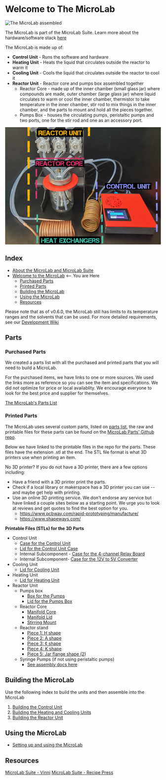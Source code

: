 # Welcome to The MicroLab

<IMG ALT="The MicroLab assembled" SRC="https://fourthievesvinegar.org/wp-content/uploads/2024/07/microlab-stirring-3.gif" width="800" />

The MicroLab is part of the MicroLab Suite. Learn more about the hardware/software stack [here](/docs/motivation.md#Meet-the-MicroLab-Suite)

The MicroLab is made up of:

- **Control Unit** - Runs the software and hardware
- **Heating Unit** - Heats the liquid that circulates outside the reactor to warm it
- **Cooling Unit** - Cools the liquid that circulates outside the reactor to cool it
- **Reactor Unit** - Reactor core and pumps box assembled together
  - Reactor Core - made up of the inner chamber (small glass jar) where compounds are made, outer chamber (large glass jar) where liquid circulates to warm or cool the inner chamber, thermistor to take temperature in the inner chamber, stir rod to mix things in the inner chamber, and the parts to mount and hold all the pieces together.
  - Pumps Box - houses the circulating pumps, peristaltic pumps and two ports, one for the stir rod and one as an accessory port.

<IMG ALT="The MicroLab assembled" SRC="./media/ML_units.png" width="600" />

## Index

- [About the MicroLab and MicroLab Suite](/docs/motivation.md)
- [Welcome to the MicroLab](/docs/index.md) <-- You are Here
  - [Purchased Parts](#purchased_parts)
  - [Printed Parts](#3d)
  - [Building the MicroLab](#build)
  - [Using the MicroLab](#use)
  - [Resources](#resources)

Please note that as of v0.6.0, the MicroLab still has limits to its temperature ranges and the solvents that can be used. For more detailed requirements, see our [Development Wiki](https://github.com/FourThievesVinegar/solderless-microlab/wiki)

## Parts

### Purchased Parts

<a name="purchased_parts"></a>

We created a parts list with all the purchased and printed parts that you will need to build a MicroLab.

For the purchased items, we have links to one or more sources. We used the links more as reference so you can see the item and specifications. We did not optimize for price or local availablity. We encourage everyone to look for the best price and supplier for themselves.

[The MicroLab's Parts List](https://github.com/FourThievesVinegar/solderless-microlab/blob/master/docs/microlab-parts-list.xlsx)

### Printed Parts

<a name="3d"></a>

The MicroLab uses several custom parts, listed on [parts list](https://github.com/FourThievesVinegar/solderless-microlab/blob/master/docs/microlab-parts-list.xlsx), the raw and printable files for these parts can be found on the [MicroLab Parts' Github repo](https://github.com/FourThievesVinegar/microlab-parts/tree/master/v6).

Below we have linked to the printable files in the repo for the parts. These files have the extension .stl at the end. The STL file format is what 3D printers use when printing an item.

No 3D printer? If you do not have a 3D printer, there are a few options including:

- Have a friend with a 3D printer print the parts.
- Check if a local library or makerspace has a 3D printer you can use -- and maybe get help with printing.
- Use an online 3D printing service. We don't endorse any service but have linked a couple sites below as a starting point. We urge you to look at reviews and get quotes to find the best option for you.
  - https://www.pcbway.com/rapid-prototyping/manufacture/
  - https://www.shapeways.com/

**Printable Files (STLs) for the 3D Parts**

- Control Unit
  - [Case for the Control Unit](https://github.com/FourThievesVinegar/microlab-parts/blob/master/v6/control-box/control-box-flat-v.1.0.stl)
  - [Lid for the Control Unit Case](https://github.com/FourThievesVinegar/microlab-parts/blob/master/v6/control-box/control-box-lid-flat-v.1.0.stl)
  - Internal Subcomponent - [Case for the 4-channel Relay Board](https://github.com/FourThievesVinegar/microlab-parts/blob/master/v6/control-box/sub-components/relay-board-case-50x73x17mm-no-top.stl)
  - Internal Subcomponent- [Case for the 12V to 5V Converter](https://github.com/FourThievesVinegar/microlab-parts/blob/master/v6/control-box/sub-components/stepdown-case-63x27x14mm.stl)
- Cooling Unit
  - [Lid for Cooling Unit](https://github.com/FourThievesVinegar/microlab-parts/blob/master/v6/temperature-units/cold-unit-lid-v.1.0.stl)
- Heating Unit
  - [Lid for Heating Unit](https://github.com/FourThievesVinegar/microlab-parts/blob/master/v6/temperature-units/hot-unit-lid-v.1.0.stl)
- Reactor Unit
  - Pumps box
    - [Box for the Pumps](https://github.com/FourThievesVinegar/microlab-parts/blob/master/v6/pumps-box/pumps-box-v.1.0.stl)
    - [Lid for the Pumps Box](https://github.com/FourThievesVinegar/microlab-parts/blob/master/v6/pumps-box/pumps-box-lid-v0.3.stl)
  - Reactor Core
    - [Manifold Core](https://github.com/FourThievesVinegar/microlab-parts/blob/master/v6/reactor-manifold/reactor-manifold-core-v0.1.stl)
    - [Manifold Lid](https://github.com/FourThievesVinegar/microlab-parts/blob/master/v6/reactor-manifold/reactor-manifold-lid-v0.1.stl)
    - [Stirring Mount](https://github.com/FourThievesVinegar/microlab-parts/blob/master/v6/reactor-manifold/stirring-mount-screws-accessible.stl)
  - Reactor stand
    - [Piece 1: H shape](https://github.com/FourThievesVinegar/microlab-parts/blob/master/v6/reactor-stand/reactor-stand-H.v1.0.stl)
    - [Piece 2: A shape](https://github.com/FourThievesVinegar/microlab-parts/blob/master/v6/reactor-stand/reactor-stand-A.v1.0.stl)
    - [Piece 3: ¢ shape](https://github.com/FourThievesVinegar/microlab-parts/blob/master/v6/reactor-stand/reactor-stand-c.v1.0.stl)
    - [Piece 4: K shape](https://github.com/FourThievesVinegar/microlab-parts/blob/master/v6/reactor-stand/reactor-stand-k.v1.0.stl)
    - [Piece 5: Jar flange shape (2)](https://github.com/FourThievesVinegar/microlab-parts/blob/master/v6/reactor-stand/reactor-stand-jar-flange.v0.1.STL)
  - Syringe Pumps (if not using peristaltic pumps)
    - [See assembly docs here](https://github.com/FourThievesVinegar/microlab-parts/tree/master/syringe-pump)

## Building the MicroLab

<a name="build"></a>
Use the following index to build the units and then assemble into the MicroLab

1. [Building the Control Unit](/docs/assembly-control-unit.md)
1. [Building the Heating and Cooling Units](/docs/assembly-temperature-exchangers-unit.md)
1. [Building the Reactor Unit](/docs/assembly-reactor-unit.md)

## Using the MicroLab

<a name="use"></a>

- [Setting up and using the MicroLab](/docs/operation.md)

## Resources

<a name="resources"></a>

[MicroLab Suite - Vinni](https://vinni.fourthievesvinegar.org/projects/NVXg2yPAKaMu)
[MicroLab Suite - Recipe Press](https://recipepress.fourthievesvinegar.org/)

